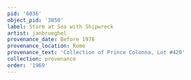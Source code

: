 ```yaml
---
pid: '6036'
object_pid: '3850'
label: Storm at Sea with Shipwreck
artist: janbrueghel
provenance_date: Before 1978
provenance_location: Rome
provenance_text: 'Collection of Prince Colonna, Lot #420'
collection: provenance
order: '1969'
---
```

